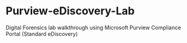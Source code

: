 # Purview-eDiscovery-Lab
Digital Forensics lab walkthrough using Microsoft Purview Compliance Portal (Standard eDiscovery)
